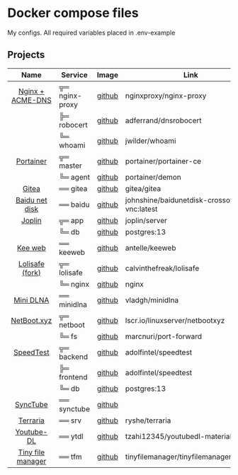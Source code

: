 # Docker compose files
My configs.
All required variables placed in .env-example

## Projects

| Name | Service | Image | Link  | Note |
| :--: | --      | :--:  | --    | :--: | 
| [Nginx + ACME-DNS](./nginx-proxy/)       | ╦═ <a name="service.nginx-proxy">nginx-proxy</a> | [github](https://github.com/nginx-proxy/nginx-proxy)                     | nginxproxy/nginx-proxy         |                          |
|                                          | ╠═ <a name="service.robocert">robocert</a>       | [github](https://github.com/adferrand/dnsrobocert)                       | adferrand/dnsrobocert          |                          |
|                                          | ╚═ <a name="service.whoami">whoami</a>           | [github](https://github.com/jwilder/whoami)                              | jwilder/whoami                 |                          |
| [Portainer](./portainer/)                | ╦═ <a name="service.master">master</a>           | [github](https://github.com/portainer/portainer)                         | portainer/portainer-ce         |                          |
|                                          | ╚═ <a name="service.agent">agent</a>             | [github](https://github.com/portainer/agent)                             | portainer/demon                |                          |
| [Gitea](./gitea/)                        | ══ <a name="service.gitea">gitea</a>             | [github](https://github.com/go-gitea/gitea)                              | gitea/gitea                    |                          |
| [Baidu net disk](./baidunetdisk)         | ══ <a name="service.baidu">baidu</a>             | [github](https://github.com/john-shine/Docker-CodeWeavers_CrossOver-VNC) | johnshine/baidunetdisk-crossover-vnc:latest |             |
| [Joplin](./joplin)                       | ╦═ <a name="service.app">app</a>                 | [github](https://github.com/laurent22/joplin)                            | joplin/server                  |                          |
|                                          | ╚═ <a name="service.db">db</a>                   | [github](https://github.com/docker-library/postgres)                     | postgres:13                    |                          |
| [Kee web](./keeweb)                      | ══ <a name="service.keeweb">keeweb</a>           | [github](https://github.com/keeweb/keeweb)                               | antelle/keeweb                 |                          |
| [Lolisafe (fork)](./lolisafe)            | ╦═ <a name="service.lolisafe">lolisafe</a>       | [github](https://github.com/BobbyWibowo/lolisafe)                        | calvinthefreak/lolisafe        |                          |
|                                          | ╚═ <a name="service.nginx">nginx</a>             | [github](https://github.com/nginxinc/docker-nginx)                       | nginx                          |                          |
| [Mini DLNA](./minidlna)                  | ══ <a name="service.minidlna">minidlna</a>       | [github](https://github.com/vladgh/docker_base_images)                   | vladgh/minidlna                |                          |
| [NetBoot.xyz](./netbootxyz)              | ╦═ <a name="service.netboot">netboot</a>         | [github](https://github.com/netbootxyz/netboot.xyz)                      | lscr.io/linuxserver/netbootxyz |                          |
|                                          | ╚═ <a name="service.fs">fs</a>                   | [github](https://github.com/manusa/docker-images)                        | marcnuri/port-forward          |                          |
| [SpeedTest](./speedtest)                 | ╦═ <a name="service.backend">backend</a>         | [github](https://github.com/librespeed/speedtest)                        | adolfintel/speedtest           |                          |
|                                          | ╠═ <a name="service.frontend">frontend</a>       | [github](https://github.com/librespeed/speedtest)                        | adolfintel/speedtest           |                          |
|                                          | ╚═ <a name="service.db">db</a>                   | [github](https://github.com/docker-library/postgres)                     | postgres:13                    |                          |
| [SyncTube](./synctube)                   | ══ <a name="service.synctube">synctube</a>       | [github](https://github.com/RblSb/SyncTube)                              |                                |                          |
| [Terraria](./terraria-server)            | ══ <a name="service.srv">srv</a>                 | [github](https://github.com/ryansheehan/terraria)                        | ryshe/terraria                 |                          |
| [Youtube-DL](./ytdl)                     | ══ <a name="service.ytdl">ytdl</a>               | [github](https://github.com/Tzahi12345/YoutubeDL-Material)               | tzahi12345/youtubedl-material  |                          |
| [Tiny file manager](./tinyfilemanager)   | ══ <a name="service.tfm">tfm</a>                 | [github](https://github.com/prasathmani/tinyfilemanager)                 | tinyfilemanager/tinyfilemanager:master |                  |





